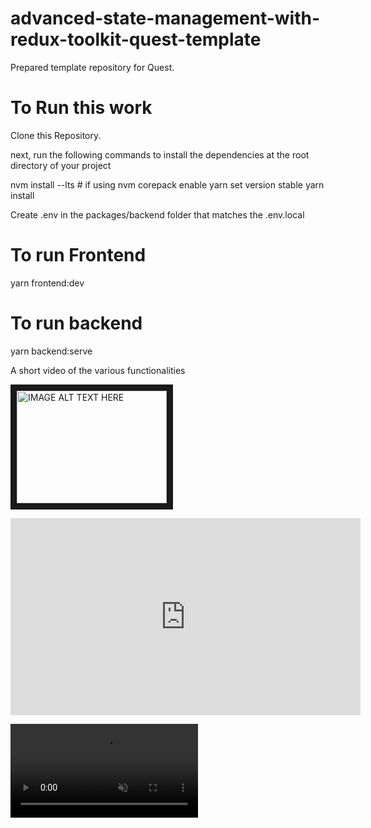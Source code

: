 # advanced-state-management-with-redux-toolkit-quest-template

Prepared template repository for Quest.

# To Run this work

Clone this Repository.

next, run the following commands to install the dependencies at the root directory of your project

nvm install --lts  # if using nvm
corepack enable
yarn set version stable
yarn install

Create .env in the packages/backend folder that matches the .env.local

# To run Frontend
yarn frontend:dev

# To run backend
yarn backend:serve

A short video of the various functionalities

<a href="https://www.awesomescreenshot.com/video/32511545?key=42ac78bfb6edf18786947c73bcd79e4d
" target="_blank"><img src="https://www.awesomescreenshot.com/video/32511545?key=42ac78bfb6edf18786947c73bcd79e4d" 
alt="IMAGE ALT TEXT HERE" width="240" height="180" border="10" /></a>

<iframe width="560" height="315" src="https://www.awesomescreenshot.com/video/32511545?key=42ac78bfb6edf18786947c73bcd79e4d" frameborder="0" allow="accelerometer; autoplay; clipboard-write; encrypted-media; gyroscope; picture-in-picture"   
 allowfullscreen></iframe>

<video src="https://www.awesomescreenshot.com/video/32511545?key=42ac78bfb6edf18786947c73bcd79e4d" autoplay muted controls ></video>
